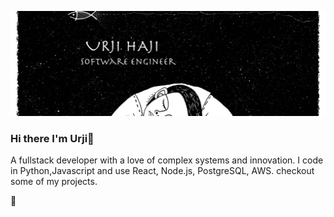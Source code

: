 
![img.jpeg](img.jpeg)







### Hi there I'm Urji👋


A fullstack developer with a love of complex systems and innovation. I code in Python,Javascript and use React, Node.js, PostgreSQL, AWS. 
checkout some of my projects.

🔭 



